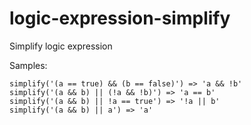 logic-expression-simplify
=========================

Simplify logic expression

Samples:
```
simplify('(a == true) && (b == false)') => 'a && !b'
simplify('(a && b) || (!a && !b)') => 'a == b'
simplify('(a && b) || !a == true') => '!a || b'
simplify('(a && b) || a') => 'a'
```
